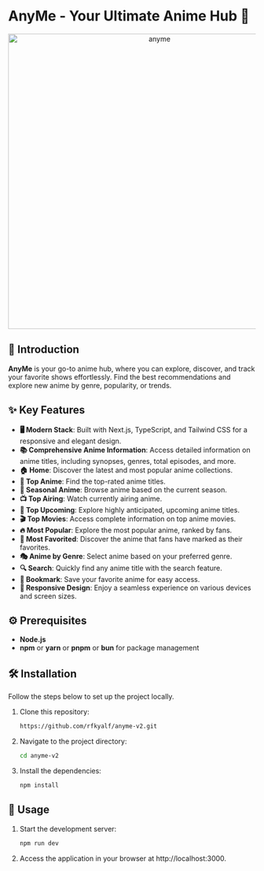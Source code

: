# AnyMe - Your Ultimate Anime Hub 🌸

<div align="center" width="100%">
   <img width="600" alt="anyme" src="https://i.imgur.com/B0WfZ4H.png">
</div>

## 🌟 Introduction

**AnyMe** is your go-to anime hub, where you can explore, discover, and track your favorite shows effortlessly. Find the best recommendations and explore new anime by genre, popularity, or trends.

## ✨ Key Features

- **🖥️ Modern Stack**: Built with Next.js, TypeScript, and Tailwind CSS for a responsive and elegant design.
- **📚 Comprehensive Anime Information**: Access detailed information on anime titles, including synopses, genres, total episodes, and more.
- **🏠 Home**: Discover the latest and most popular anime collections.
- **🌟 Top Anime**: Find the top-rated anime titles.
- **🍂 Seasonal Anime**: Browse anime based on the current season.
- **📺 Top Airing**: Watch currently airing anime.
- **📅 Top Upcoming**: Explore highly anticipated, upcoming anime titles.
- **🎬 Top Movies**: Access complete information on top anime movies.
- **🔥 Most Popular**: Explore the most popular anime, ranked by fans.
- **💖 Most Favorited**: Discover the anime that fans have marked as their favorites.
- **🎭 Anime by Genre**: Select anime based on your preferred genre.
- **🔍 Search**: Quickly find any anime title with the search feature.
- **🔖 Bookmark**: Save your favorite anime for easy access.
- **📱 Responsive Design**: Enjoy a seamless experience on various devices and screen sizes.

## ⚙️ Prerequisites

- **Node.js**
- **npm** or **yarn** or **pnpm** or **bun** for package management

## 🛠️ Installation

Follow the steps below to set up the project locally.

1. Clone this repository:

   ```bash
   https://github.com/rfkyalf/anyme-v2.git
   ```

2. Navigate to the project directory:

   ```bash
   cd anyme-v2
   ```
3. Install the dependencies:

   ```bash
   npm install
   ```

## 🚀 Usage

1. Start the development server:

   ```bash
   npm run dev
   ```
2. Access the application in your browser at http://localhost:3000.
